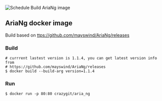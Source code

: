![Schedule Build AriaNg image](https://github.com/crazygit/aria-ng-docker/workflows/Schedule%20Build%20AriaNg%20image/badge.svg)
## AriaNg docker image


Build based on <ttps://github.com/mayswind/AriaNg/releases>

### Build

```
# currrent lastest version is 1.1.4, you can get latest version info from
# https://github.com/mayswind/AriaNg/releases
$ docker build --build-arg version=1.1.4
```


### Run

```
$ docker run -p 80:80 crazygit/aria_ng
```
